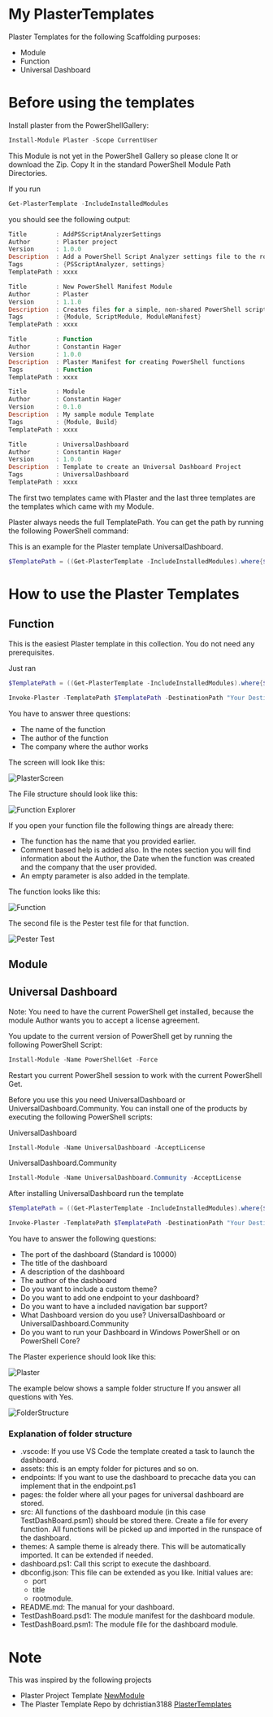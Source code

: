 
# My PlasterTemplates

Plaster Templates for the following Scaffolding purposes:

- Module
- Function
- Universal Dashboard

# Before using the templates

Install plaster from the PowerShellGallery:

```powershell
Install-Module Plaster -Scope CurrentUser
```

This Module is not yet in the PowerShell Gallery so please clone It or download the Zip.
Copy It in the standard PowerShell Module Path Directories.

If you run

```powershell
Get-PlasterTemplate -IncludeInstalledModules
```

you should see the following output:

```powershell
Title        : AddPSScriptAnalyzerSettings
Author       : Plaster project
Version      : 1.0.0
Description  : Add a PowerShell Script Analyzer settings file to the root of your workspace.
Tags         : {PSScriptAnalyzer, settings}
TemplatePath : xxxx

Title        : New PowerShell Manifest Module
Author       : Plaster
Version      : 1.1.0
Description  : Creates files for a simple, non-shared PowerShell script module.
Tags         : {Module, ScriptModule, ModuleManifest}
TemplatePath : xxxx

Title        : Function
Author       : Constantin Hager
Version      : 1.0.0
Description  : Plaster Manifest for creating PowerShell functions
Tags         : Function
TemplatePath : xxxx

Title        : Module
Author       : Constantin Hager
Version      : 0.1.0
Description  : My sample module Template
Tags         : {Module, Build}
TemplatePath : xxxx

Title        : UniversalDashboard
Author       : Constantin Hager
Version      : 1.0.0
Description  : Template to create an Universal Dashboard Project
Tags         : UniversalDashboard
TemplatePath : xxxx
```

The first two templates came with Plaster and the last three templates are
the templates which came with my Module.

Plaster always needs the full TemplatePath. You can get the path by running the following PowerShell command:

This is an example for the Plaster template UniversalDashboard.

```powershell
$TemplatePath = ((Get-PlasterTemplate -IncludeInstalledModules).where{$_.Title -eq "UniversalDashboard"}).TemplatePath
```

# How to use the Plaster Templates

## Function

This is the easiest Plaster template in this collection. You do not need any prerequisites.

Just ran

```powershell
$TemplatePath = ((Get-PlasterTemplate -IncludeInstalledModules).where{$_.Title -eq "Function"}).TemplatePath

Invoke-Plaster -TemplatePath $TemplatePath -DestinationPath "Your Destination"
```

You have to answer three questions:

- The name of the function
- The author of the function
- The company where the author works

The screen will look like this:

![PlasterScreen](Assets/Function/PlasterScreen.png)

The File structure should look like this:

![Function Explorer](Assets/Function/FunctionExplorer.png)

If you open your function file the following things are already there:

- The function has the name that you provided earlier.
- Comment based help is added also. In the notes section you will find information
  about the Author, the Date when the function was created and the company that the
  user provided.
- An empty parameter is also added in the template.

The function looks like this:

![Function](Assets/Function/Function.png)

The second file is the Pester test file for that function.

![Pester Test](Assets/Function/Test.png)

## Module

## Universal Dashboard

Note:
You need to have the current PowerShell get installed, because the module Author
wants you to accept a license agreement.

You update to the current version of PowerShell get by running the following
PowerShell Script:

```powershell
Install-Module -Name PowerShellGet -Force
```

Restart you current PowerShell session to work with the current PowerShell Get.

Before you use this you need UniversalDashboard or UniversalDashboard.Community.
You can install one of the products by executing the following PowerShell scripts:

UniversalDashboard

```powershell
Install-Module -Name UniversalDashboard -AcceptLicense
```

UniversalDashboard.Community

```powershell
Install-Module -Name UniversalDashboard.Community -AcceptLicense
```

After installing UniversalDashboard run the template

```powershell
$TemplatePath = ((Get-PlasterTemplate -IncludeInstalledModules).where{$_.Title -eq "UniversalDashboard"}).TemplatePath

Invoke-Plaster -TemplatePath $TemplatePath -DestinationPath "Your Destination"
```

You have to answer the following questions:

- The port of the dashboard (Standard is 10000)
- The title of the dashboard
- A description of the dashboard
- The author of the dashboard
- Do you want to include a custom theme?
- Do you want to add one endpoint to your dashboard?
- Do you want to have a included navigation bar support?
- What Dashboard version do you use? UniversalDashboard or UniversalDashboard.Community
- Do you want to run your Dashboard in Windows PowerShell or on PowerShell Core?

The Plaster experience should look like this:

![Plaster](Assets/UniversalDashboard/PlasterScreen.png)

The example below shows a sample folder structure If you answer all questions with Yes.

![FolderStructure](Assets/UniversalDashboard/SampleFolderStructure.png)

### Explanation of folder structure

- .vscode: If you use VS Code the template created a task to launch the dashboard.
- assets: this is an empty folder for pictures and so on.
- endpoints: If you want to use the dashboard to precache data you can implement that in the endpoint.ps1
- pages: the folder where all your pages for universal dashboard are stored.
- src: All functions of the dashboard module (in this case TestDashBoard.psm1) should be stored there. Create a file for every function. All functions will be picked up and imported in the runspace of the dashboard.
- themes: A sample theme is already there. This will be automatically imported. It can be extended if needed.
- dashboard.ps1: Call this script to execute the dashboard.
- dbconfig.json: This file can be extended as you like. Initial values are:
  - port
  - title
  - rootmodule.
- README.md: The manual for your dashboard.
- TestDashBoard.psd1: The module manifest for the dashboard module.
- TestDashBoard.psm1: The module file for the dashboard module.

# Note

This was inspired by the following projects

- Plaster Project Template [NewModule](https://github.com/PowerShell/Plaster/tree/master/examples/NewModule)
- The Plaster Template Repo by dchristian3188 [PlasterTemplates](https://github.com/dchristian3188/PlasterTemplates)

